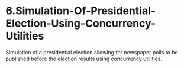 # 6.Simulation-Of-Presidential-Election-Using-Concurrency-Utilities
Simulation of a presidential election allowing for newspaper polls to be published before the election results using concurrency utilities.
